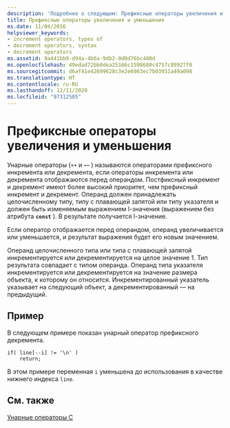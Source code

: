 ```yaml
---
description: 'Подробнее о следующем: Префиксные операторы увеличения и уменьшения'
title: Префиксные операторы увеличения и уменьшения
ms.date: 11/04/2016
helpviewer_keywords:
- increment operators, types of
- decrement operators, syntax
- decrement operators
ms.assetid: 9a441bb9-d94a-4b6a-9db2-0d0d76bc480d
ms.openlocfilehash: 49edad72bb0dea25166c1508680c4757c89927f0
ms.sourcegitcommit: d6af41e42699628c3e2e6063ec7b03931a49a098
ms.translationtype: HT
ms.contentlocale: ru-RU
ms.lasthandoff: 12/11/2020
ms.locfileid: "97312505"
---
```

# <a name="prefix-increment-and-decrement-operators"></a>Префиксные операторы увеличения и уменьшения

Унарные операторы (`++` и **--** ) называются операторами префиксного инкремента или декремента, если операторы инкремента или декремента отображаются перед операндом. Постфиксный инкремент и декремент имеют более высокий приоритет, чем префиксный инкремент и декремент. Операнд должен принадлежать целочисленному типу, типу с плавающей запятой или типу указателя и должен быть изменяемым выражением l-значения (выражением без атрибута **`const`** ). В результате получается l-значение.

Если оператор отображается перед операндом, операнд увеличивается или уменьшается, и результат выражения будет его новым значением.

Операнд целочисленного типа или типа с плавающей запятой инкрементируется или декрементируется на целое значение 1. Тип результата совпадает с типом операнда. Операнд типа указателя инкрементируется или декрементируется на значение размера объекта, к которому он относится. Инкрементированный указатель указывает на следующий объект, а декрементированный — на предыдущий.

## <a name="example"></a>Пример

В следующем примере показан унарный оператор префиксного декремента.

```
if( line[--i] != '\n' )
    return;
```

В этом примере переменная `i` уменьшена до использования в качестве нижнего индекса `line`.

## <a name="see-also"></a>См. также

[Унарные операторы C](../c-language/c-unary-operators.md)
